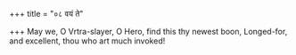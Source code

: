 +++
title = "०८ वयं ते"

+++
May we, O Vrtra-slayer, O Hero, find this thy newest boon, Longed-for, and excellent, thou who art much invoked!